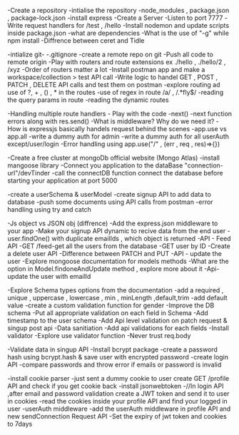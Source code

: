 -Create a repository
-intialise the repository
-node_modules , package.json , package-lock.json
-install express
-Create a Server
-Listen to port 7777
-Write request handlers for /test , /hello
-Install nodemon and update scripts  inside package.json
-what are dependencies
-What is the use of "-g" while npm install
-Diffrence between ceret and Tidle


-intialize git-
-.gitignore
-create a remote repo on git
-Push all code to remote origin
-Play with routers and route extensions ex ./hello , ./hello/2 , /xyz
-Order of routers matter a lot
-Install postman app and make a workspace/collection > test API call
-Write logic to handel GET , POST , PATCH , DELETE API calls and test them on postman 
-explore routing ad use of ?, + , () , * in the routes
-use of regex in route /a/ , /.*fly$/
-reading the query params in route
-reading the dynamic routes


-Handling multiple route handlers - Play with the code
-next()
-next function errors along with res.send()
-What is middleware? Why do we need it?
-How is expressjs basically handels request behind the scenes
-app.use vs app.all
-write a dummy auth for admin 
-write a dummy auth for all userAuth except/user/login
-Error handling using app.use("/" , (err , req , res)=>{})


-Create a free cluster at mongoDb official website (Mongo Atlas)
-install mangoose library
-Connect you application to the dataBase "connection-url"/devTinder
-call the connectDB function connect the database before starting your application at port 5000

-create a userSchema & userModel
-create signup API to add data to database
-push some documents using API calls from postman
-error handling using try and catch


-Js object vs JSON obj (diffrence)
-Add the express.json middleware to your app
-Make your signup API dynamic to recive data from the end user
-user.findOne() with duplicate emailIds , which object is returned
-API - Feed API  -GET /feed-get all the users from the database
-GET user by ID 
-Create a delete user API
-Difference between PATCH and PUT
-API - update the user
-Explore mongoose documentation for models methods 
-What are the option in Model.findoneAndUpdate method , explore more about it
-Api-update the user with emailId


-Explore Schema types options from the documentation
-add a required , unique , uppercase , lowercase , min , minLength ,default,trim
-add default value
-create a custom validation function for gender
-Improve the DB schema -Put all appropriate validation on each field in Schema
-Add timestamp to the user schema 
-Add Api level validation on patch request & singup post api 
-Data sanitiation -Add api validations for each fields
-Install validator 
-Explore use validator function
-Never trust req.body

-Validate data in singup API
-Install bcrypt package
-create a password hash using bcrypt.hash & save user with encrypted password
-create login API
-compare passwords and throw error if emails or password is invalid

-install cookie parser
-just sent a dummy cookie to user
create GET /profile API and check if you get cookie back
-install jsonwebtoken
-//In login API ,after email and password validation create a JWT token and send it to user in cookies
-read the cookies inside your profile API and find your logged in user
-userAuth middleware
-add the userAuth middleware in profile API and new sendConnection Request API
-Set the expiry of jwt token and cookies to 7days